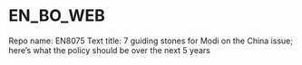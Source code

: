 # EN_BO_WEB
Repo name: EN8075
Text title: 7 guiding stones for Modi on the China issue; here’s what the policy should be over the next 5 years